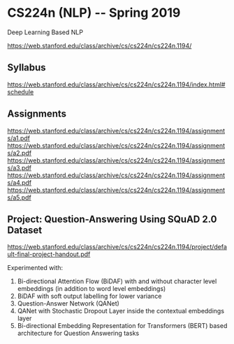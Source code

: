 # CS224n (NLP) -- Spring 2019
Deep Learning Based NLP

https://web.stanford.edu/class/archive/cs/cs224n/cs224n.1194/

## Syllabus
https://web.stanford.edu/class/archive/cs/cs224n/cs224n.1194/index.html#schedule

## Assignments
https://web.stanford.edu/class/archive/cs/cs224n/cs224n.1194/assignments/a1.pdf
https://web.stanford.edu/class/archive/cs/cs224n/cs224n.1194/assignments/a2.pdf
https://web.stanford.edu/class/archive/cs/cs224n/cs224n.1194/assignments/a3.pdf
https://web.stanford.edu/class/archive/cs/cs224n/cs224n.1194/assignments/a4.pdf
https://web.stanford.edu/class/archive/cs/cs224n/cs224n.1194/assignments/a5.pdf

## Project: Question-Answering Using SQuAD 2.0 Dataset
https://web.stanford.edu/class/archive/cs/cs224n/cs224n.1194/project/default-final-project-handout.pdf <br />

Experimented with:
1. Bi-directional Attention Flow (BiDAF) with and without character level embeddings (in addition to word level embeddings)
2. BiDAF with soft output labelling for lower variance
3. Question-Answer Network (QANet)
4. QANet with Stochastic Dropout Layer inside the contextual embeddings layer
5. Bi-directional Embedding Representation for Transformers (BERT) based architecture for Question Answering tasks
